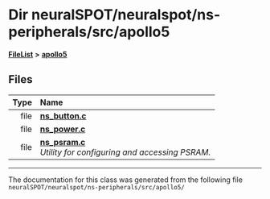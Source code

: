 

# Dir neuralSPOT/neuralspot/ns-peripherals/src/apollo5



[**FileList**](files.md) **>** [**apollo5**](dir_d179b330ef1d2a1dad64ceb5f2d1a96e.md)












## Files

| Type | Name |
| ---: | :--- |
| file | [**ns\_button.c**](apollo5_2ns__button_8c.md) <br> |
| file | [**ns\_power.c**](apollo5_2ns__power_8c.md) <br> |
| file | [**ns\_psram.c**](apollo5_2ns__psram_8c.md) <br>_Utility for configuring and accessing PSRAM._  |



























































------------------------------
The documentation for this class was generated from the following file `neuralSPOT/neuralspot/ns-peripherals/src/apollo5/`

